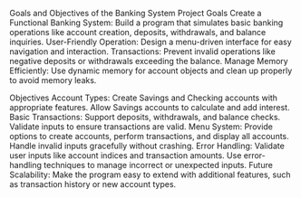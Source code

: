 Goals and Objectives of the Banking System Project
  Goals
    Create a Functional Banking System:
      Build a program that simulates basic banking operations like account creation, deposits, withdrawals, and balance inquiries.
    User-Friendly Operation:
      Design a menu-driven interface for easy navigation and interaction.
    Transactions:
      Prevent invalid operations like negative deposits or withdrawals exceeding the balance.
    Manage Memory Efficiently:
      Use dynamic memory for account objects and clean up properly to avoid memory leaks.

  Objectives
    Account Types:
      Create Savings and Checking accounts with appropriate features.
      Allow Savings accounts to calculate and add interest.
    Basic Transactions:
      Support deposits, withdrawals, and balance checks.
      Validate inputs to ensure transactions are valid.
    Menu System:
      Provide options to create accounts, perform transactions, and display all accounts.
      Handle invalid inputs gracefully without crashing.
    Error Handling:
      Validate user inputs like account indices and transaction amounts.
      Use error-handling techniques to manage incorrect or unexpected inputs.
    Future Scalability:
      Make the program easy to extend with additional features, such as transaction history or new account types.
